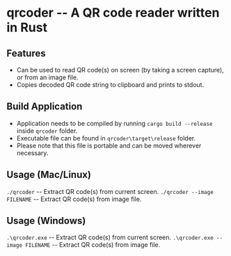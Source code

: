 # qrcoder -- A QR code reader written in Rust

## Features
- Can be used to read QR code(s) on screen (by taking a screen capture), or from an image file.
- Copies decoded QR code string to clipboard and prints to stdout.

## Build Application
- Application needs to be compiled by running `cargo build --release` inside `qrcoder` folder.
- Executable file can be found in `qrcoder\target\release` folder.
- Please note that this file is portable and can be moved wherever necessary.

## Usage (Mac/Linux)
`./qrcoder` -- Extract QR code(s) from current screen.
`./qrcoder --image FILENAME` -- Extract QR code(s) from image file.

## Usage (Windows)
`.\qrcoder.exe` -- Extract QR code(s) from current screen.
`.\qrcoder.exe --image FILENAME` -- Extract QR code(s) from image file.

